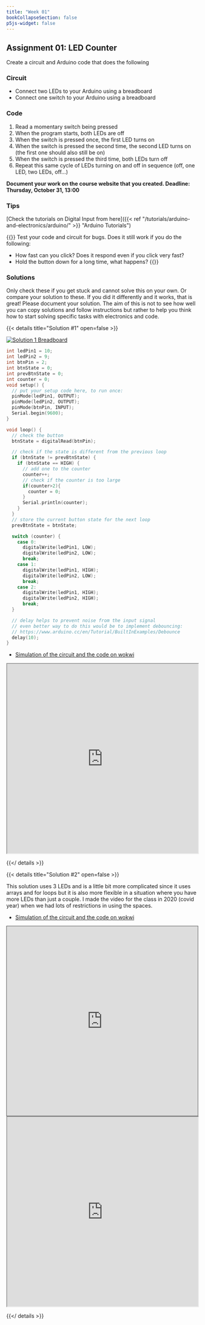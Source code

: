 ```yaml
---
title: "Week 01"
bookCollapseSection: false
p5js-widget: false
---
```


## Assignment 01: LED Counter

Create a circuit and Arduino code that does the following

### Circuit
- Connect two LEDs to your Arduino using a breadboard
- Connect one switch to your Arduino using a breadboard

### Code
1. Read a momentary switch being pressed
2. When the program starts, both LEDs are off
3. When the switch is pressed once, the first LED turns on
4. When the switch is pressed the second time, the second LED turns on (the first one should also still be on)
5. When the switch is pressed the third time, both LEDs turn off
6. Repeat this same cycle of LEDs turning on and off in sequence (off, one LED, two LEDs, off...)

**Document your work on the course website that you created. Deadline: Thursday, October 31, 13:00**

### Tips
[Check the tutorials on Digital Input from here]({{< ref "/tutorials/arduino-and-electronics/arduino/" >}} "Arduino Tutorials")

{{<hint danger>}}
Test your code and circuit for bugs. Does it still work if you do the following:
- How fast can you click? Does it respond even if you click very fast?
- Hold the button down for a long time, what happens?
{{</hint>}}

### Solutions

Only check these if you get stuck and cannot solve this on your own. Or compare your solution to these. If you did it differently and it works, that is great! Please document your solution. The aim of this is not to see how well you can copy solutions and follow instructions but rather to help you think how to start solving specific tasks with electronics and code. 

{{< details title="Solution #1" open=false >}}

[![Solution 1 Breadboard](./img/assignment-01.png)](./img/assignment-01.png)

```c
int ledPin1 = 10;
int ledPin2 = 9;
int btnPin = 2;
int btnState = 0;
int prevBtnState = 0;
int counter = 0;
void setup() {
  // put your setup code here, to run once:
  pinMode(ledPin1, OUTPUT);
  pinMode(ledPin2, OUTPUT);
  pinMode(btnPin, INPUT);
  Serial.begin(9600);
}

void loop() {
  // check the button
  btnState = digitalRead(btnPin);

  // check if the state is different from the previous loop
  if (btnState != prevBtnState) {
    if (btnState == HIGH) {
      // add one to the counter
      counter++;
      // check if the counter is too large
      if(counter>2){
        counter = 0;
      }
      Serial.println(counter);
    }
  }
  // store the current button state for the next loop
  prevBtnState = btnState;

  switch (counter) {
    case 0:
      digitalWrite(ledPin1, LOW);
      digitalWrite(ledPin2, LOW);
      break;
    case 1:
      digitalWrite(ledPin1, HIGH);
      digitalWrite(ledPin2, LOW);
      break;
    case 2:
      digitalWrite(ledPin1, HIGH);
      digitalWrite(ledPin2, HIGH);
      break;
  }

  // delay helps to prevent noise from the input signal
  // even better way to do this would be to implement debouncing:
  // https://www.arduino.cc/en/Tutorial/BuiltInExamples/Debounce
  delay(10);
}
```

- [Simulation of the circuit and the code on wokwi](https://wokwi.com/projects/379865157614149633)

<iframe src="https://wokwi.com/projects/379865157614149633" width="100%" height="500px"></iframe>

{{</ details >}}

{{< details title="Solution #2" open=false >}}

This solution uses 3 LEDs and is a little bit more complicated since it uses arrays and for loops but it is also more flexible in a situation where you have more LEDs than just a couple. I made the video for the class in 2020 (covid year) when we had lots of restrictions in using the spaces.

- [Simulation of the circuit and the code on wokwi](https://wokwi.com/projects/379865501756807169)

<iframe src="https://aalto.cloud.panopto.eu/Panopto/Pages/Embed.aspx?id=5d4498d6-73aa-48a8-8e17-ac6a012cef7c&autoplay=false&offerviewer=true&showtitle=true&showbrand=true&captions=true&interactivity=all" width="100%" height="500px" style="border: 1px solid #464646;" allowfullscreen allow="autoplay"></iframe>

<iframe src="https://wokwi.com/projects/379865501756807169" width="100%" height="500px"></iframe>

{{</ details >}}